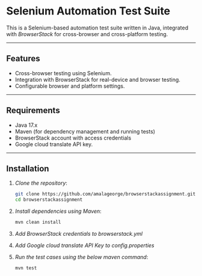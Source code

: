 # Selenium Automation Test Suite

This is a Selenium-based automation test suite written in Java, integrated with *BrowserStack* for cross-browser and cross-platform testing.

---

## Features
- Cross-browser testing using Selenium.
- Integration with BrowserStack for real-device and browser testing.
- Configurable browser and platform settings.

---

## Requirements
- Java 17.x
- Maven (for dependency management and running tests)
- BrowserStack account with access credentials
- Google cloud translate API key.

---

## Installation

1. *Clone the repository*:
   ```bash
   git clone https://github.com/amalageorge/browserstackassignment.git
   cd browserstackassignment

2. *Install dependencies using Maven*:
   ```bash
   mvn clean install

3. *Add BrowserStack credentials to browserstack.yml*


4. *Add Google cloud translate API Key to config.properties*


5. *Run the test cases using the below maven command*:
   ```bash
   mvn test
 
